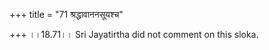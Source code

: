 +++
title = "71 श्रद्धावाननसूयश्च"

+++
।।18.71।। Sri Jayatirtha did not comment on this sloka.  
  
